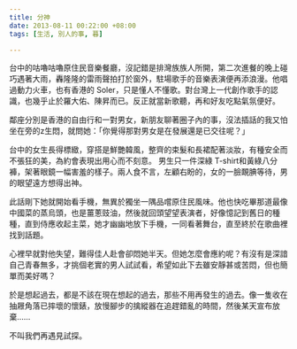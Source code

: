 ```yaml
---
title: 分神
date: 2013-08-11 00:22:00 +08:00
tags: [生活, 別人的事, 暮]

---
```


  
  
  
台中的咕嚕咕嚕原住民音樂餐廳，沒記錯是排灣族族人所開，第二次進餐的晚上碰巧遇著大雨，轟隆隆的雷雨聲拍打於窗外，駐場歌手的音樂表演便再添浪漫。他唱過動力火車，也有香港的 Soler，只是懂人不懂歌。對台灣上一代創作歌手的認識，也幾乎止於羅大佑、陳昇而已。反正就當新歌聽，再和好友吃點氣氛便好。  
  
鄰座分別是香港的自由行和一對男女，新朋友聊著圈子內的事，沒法插話的我又怕坐在旁的z生悶，就問她：「你覺得那對男女是在發展還是已交往呢？」  
  
台中的女生長得標緻，穿搭是鮮艷韓風，整齊的束髮和長裙配著淡妝，有種安全而不張狂的美，為約會表現出用心而不刻意。 男生只一件深綠 T-shirt和黃綠八分褲，架著眼鏡一幅害羞的樣子。兩人食不言，左顧右盼的，女的一臉靦腆等待，男的眼望遠方想得出神。  
  
此話剛下她就開始看手機，無異於獨坐一隅品嚐原住民風味。他也快吃畢那道最像中國菜的蒸烏頭，也是薑蔥豉油，然後就回頭望望表演者，好像憶記到舊日的種種，直到侍應收起主菜，她才幽幽地放下手機，一同看著舞台，直至終於在歌曲裡找到話題。  
  
心裡早就對他失望，難得佳人赴會卻悶她半天。但她怎麼會應約呢？有沒有是深諳自己青春無多，才挑個老實的男人試試看，希望如此下去雖安靜甚或苦悶，但也簡單而美好嗎？  
  
於是想起過去，都是不該在現在想起的過去，那些不用再發生的過去。像一隻收在抽屜角落已摔壞的懷錶，放慢腳步的擒縱器在追趕錯亂的時間，然後某天宣布放棄……  
  
不叫我們再遇見試探。   
  
  
